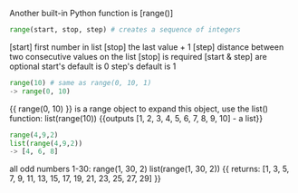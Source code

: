 Another built-in Python function is [range()]
```python
range(start, stop, step) # creates a sequence of integers
```
[start] first number in list
[stop] the last value + 1
[step] distance between two consecutive values on the list
	[stop] is required
	[start & step] are optional
		start's default is 0
		step's default is 1
```python
range(10) # same as range(0, 10, 1)
-> range(0, 10)
```
{{ range(0, 10) }} is a range object
	to expand this object, use the list() function:
list(range(10)) 
	{{outputs [1, 2, 3, 4, 5, 6, 7, 8, 9, 10] - a list}}
```python
range(4,9,2)
list(range(4,9,2))
-> [4, 6, 8]
```
all odd numbers 1-30:
	range(1, 30, 2)
	list(range(1, 30, 2)) 
		{{ returns: [1, 3, 5, 7, 9, 11, 13, 15, 17, 19, 21, 23, 25, 27, 29] }}